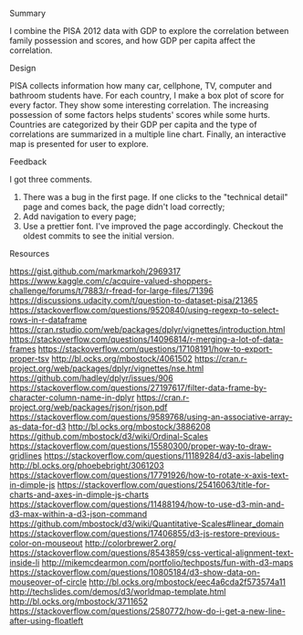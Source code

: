 Summary

I combine the PISA 2012 data with GDP to explore the correlation between family possession and scores, and how GDP per capita affect the correlation.

Design

PISA collects information how many car, cellphone, TV, computer and bathroom students have. For each country, I make a box plot of score for every factor. They show some interesting correlation. The increasing possession of some factors helps students' scores while some hurts. Countries are categorized by their GDP per capita and the type of correlations are summarized in a multiple line chart. Finally, an interactive map is presented for user to explore.

Feedback

I got three comments.
1. There was a bug in the first page. If one clicks to the "technical detail" page and comes back, the page didn't load correctly;
2. Add navigation to every page;
3. Use a prettier font.
I've improved the page accordingly. Checkout the oldest commits to see the initial version. 

Resources

https://gist.github.com/markmarkoh/2969317
https://www.kaggle.com/c/acquire-valued-shoppers-challenge/forums/t/7883/r-fread-for-large-files/71396
https://discussions.udacity.com/t/question-to-dataset-pisa/21365
https://stackoverflow.com/questions/9520840/using-regexp-to-select-rows-in-r-dataframe
https://cran.rstudio.com/web/packages/dplyr/vignettes/introduction.html
https://stackoverflow.com/questions/14096814/r-merging-a-lot-of-data-frames
https://stackoverflow.com/questions/17108191/how-to-export-proper-tsv
http://bl.ocks.org/mbostock/4061502
https://cran.r-project.org/web/packages/dplyr/vignettes/nse.html
https://github.com/hadley/dplyr/issues/906
https://stackoverflow.com/questions/27197617/filter-data-frame-by-character-column-name-in-dplyr
https://cran.r-project.org/web/packages/rjson/rjson.pdf
https://stackoverflow.com/questions/9589768/using-an-associative-array-as-data-for-d3
http://bl.ocks.org/mbostock/3886208
https://github.com/mbostock/d3/wiki/Ordinal-Scales
https://stackoverflow.com/questions/15580300/proper-way-to-draw-gridlines
https://stackoverflow.com/questions/11189284/d3-axis-labeling
http://bl.ocks.org/phoebebright/3061203
https://stackoverflow.com/questions/17791926/how-to-rotate-x-axis-text-in-dimple-js
https://stackoverflow.com/questions/25416063/title-for-charts-and-axes-in-dimple-js-charts
https://stackoverflow.com/questions/11488194/how-to-use-d3-min-and-d3-max-within-a-d3-json-command
https://github.com/mbostock/d3/wiki/Quantitative-Scales#linear_domain
https://stackoverflow.com/questions/17406855/d3-js-restore-previous-color-on-mouseout
http://colorbrewer2.org/
https://stackoverflow.com/questions/8543859/css-vertical-alignment-text-inside-li
http://mikemcdearmon.com/portfolio/techposts/fun-with-d3-maps
https://stackoverflow.com/questions/10805184/d3-show-data-on-mouseover-of-circle
http://bl.ocks.org/mbostock/eec4a6cda2f573574a11
http://techslides.com/demos/d3/worldmap-template.html
http://bl.ocks.org/mbostock/3711652
https://stackoverflow.com/questions/2580772/how-do-i-get-a-new-line-after-using-floatleft
